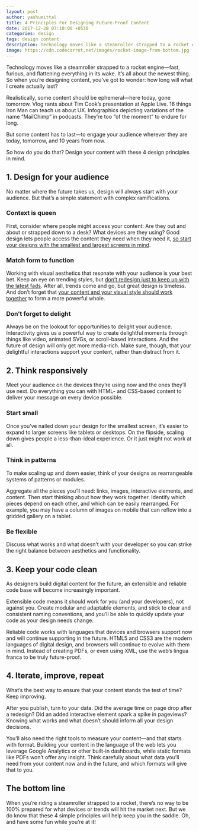 ```yaml
---
layout: post
author: yashumittal
title: 4 Principles For Designing Future-Proof Content
date: 2017-12-28 07:10:00 +0530
categories: design
tags: design content
description: Technology moves like a steamroller strapped to a rocket engine—it’s all about the newest thing. So when you’re designing content, you’ve got to wonder - how long will what I create actually last?
image: https://cdn.codecarrot.net/images/rocket-image-from-bottom.jpg
---
```


Technology moves like a steamroller strapped to a rocket engine—fast, furious, and flattening everything in its wake. It’s all about the newest thing. So when you’re designing content, you’ve got to wonder: how long will what I create actually last?

Realistically, some content should be ephemeral—here today, gone tomorrow. Vlog rants about Tim Cook’s presentation at Apple Live. 16 things Iron Man can teach us about UX. Infographics depicting variations of the name “MailChimp” in podcasts. They’re too “of the moment” to endure for long.

But some content has to last—to engage your audience wherever they are today, tomorrow, and 10 years from now.

So how do you do that? Design your content with these 4 design principles in mind.

## 1. Design for your audience

No matter where the future takes us, design will always start with your audience. But that’s a simple statement with complex ramifications.

### Context is queen

First, consider where people might access your content: Are they out and about or strapped down to a desk? What devices are they using? Good design lets people access the content they need when they need it, [so start your designs with the smallest and largest screens in mind](/5-ways-to-bridge-the-designer-developer-gap-on-responsive-web-projects).

### Match form to function

Working with visual aesthetics that resonate with your audience is your best bet. Keep an eye on trending styles, but [don’t redesign just to keep up with the latest fads](/9-bad-reasons-for-a-website-redesign). After all, trends come and go, but great design is timeless. And don’t forget that [your content and your visual style should work together](/why-content-comes-first) to form a more powerful whole.

### Don’t forget to delight

Always be on the lookout for opportunities to delight your audience. Interactivity gives us a powerful way to create delightful moments through things like video, animated SVGs, or scroll-based interactions. And the future of design will only get more media-rich. Make sure, though, that your delightful interactions support your content, rather than distract from it.

## 2. Think responsively

Meet your audience on the devices they’re using now and the ones they’ll use next. Do everything you can with HTML- and CSS-based content to deliver your message on every device possible.

### Start small

Once you’ve nailed down your design for the smallest screen, it’s easier to expand to larger screens like tablets or desktops. On the flipside, scaling down gives people a less-than-ideal experience. Or it just might not work at all.

### Think in patterns

To make scaling up and down easier, think of your designs as rearrangeable systems of patterns or modules.

Aggregate all the pieces you’ll need: links, images, interactive elements, and content. Then start thinking about how they work together. Identify which pieces depend on each other, and which can be easily rearranged. For example, you may have a column of images on mobile that can reflow into a gridded gallery on a tablet.

### Be flexible

Discuss what works and what doesn’t with your developer so you can strike the right balance between aesthetics and functionality.

## 3. Keep your code clean

As designers build digital content for the future, an extensible and reliable code base will become increasingly important.

Extensible code means it should work for you (and your developers), not against you. Create modular and adaptable elements, and stick to clear and consistent naming conventions, and you’ll be able to quickly update your code as your design needs change.

Reliable code works with languages that devices and browsers support now and will continue supporting in the future. HTML5 and CSS3 are the modern languages of digital design, and browsers will continue to evolve with them in mind. Instead of creating PDFs, or even using XML, use the web’s lingua franca to be truly future-proof.

## 4. Iterate, improve, repeat

What’s the best way to ensure that your content stands the test of time? Keep improving.

After you publish, turn to your data. Did the average time on page drop after a redesign? Did an added interactive element spark a spike in pageviews? Knowing what works and what doesn’t should inform all your design decisions.

You’ll also need the right tools to measure your content—and that starts with format. Building your content in the language of the web lets you leverage Google Analytics or other built-in dashboards, while static formats like PDFs won’t offer any insight. Think carefully about what data you’ll need from your content now and in the future, and which formats will give that to you.

## The bottom line

When you’re riding a steamroller strapped to a rocket, there’s no way to be 100% prepared for what devices or trends will hit the market next. But we do know that these 4 simple principles will help keep you in the saddle. Oh, and have some fun while you’re at it!
